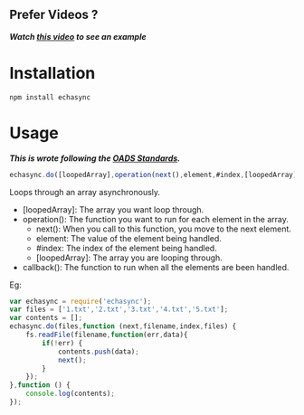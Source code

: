 ## Prefer Videos ?

**_Watch [this video](https://www.youtube.com/watch?v=GjZGnrdnMyg) to see an example_**

# Installation

```
npm install echasync
```

# Usage

**_This is wrote following the [OADS Standards](https://github.com/ODNA/OADS)._**

```javascript
echasync.do([loopedArray],operation(next(),element,#index,[loopedArray]),callback())
```

Loops through an array asynchronously.
- [loopedArray]: The array you want loop through.
- operation(): The function you want to run for each element in the array.
    - next(): When you call to this function, you move to the next element.
    - element: The value of the element being handled.
    - #index: The index of the element being handled.
    - [loopedArray]: The array you are looping through.
- callback(): The function to run when all the elements are been handled.

Eg:

```javascript
var echasync = require('echasync');
var files = ['1.txt','2.txt','3.txt','4.txt','5.txt'];
var contents = [];
echasync.do(files,function (next,filename,index,files) {
    fs.readFile(filename,function(err,data){
        if(!err) {
            contents.push(data);
            next();
        }
    });
},function () {
    console.log(contents);
});
```
